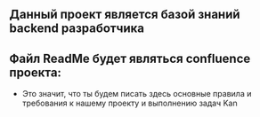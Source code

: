 ## Данный проект является базой знаний backend разработчика
## Файл ReadMe будет являться confluence проекта:

- Это значит, что ты будем писать здесь основные правила и требования к нашему проекту и выполнению задач Kan

